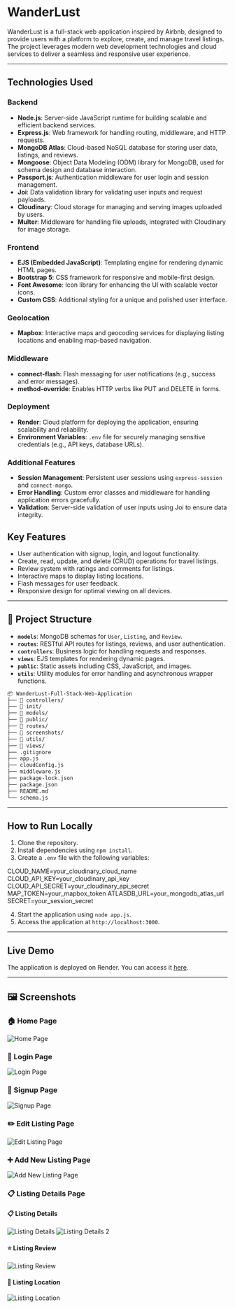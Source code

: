 # WanderLust

WanderLust is a full-stack web application inspired by Airbnb, designed to provide users with a platform to explore, create, and manage travel listings. The project leverages modern web development technologies and cloud services to deliver a seamless and responsive user experience.

---

## Technologies Used

### Backend
- **Node.js**: Server-side JavaScript runtime for building scalable and efficient backend services.
- **Express.js**: Web framework for handling routing, middleware, and HTTP requests.
- **MongoDB Atlas**: Cloud-based NoSQL database for storing user data, listings, and reviews.
- **Mongoose**: Object Data Modeling (ODM) library for MongoDB, used for schema design and database interaction.
- **Passport.js**: Authentication middleware for user login and session management.
- **Joi**: Data validation library for validating user inputs and request payloads.
- **Cloudinary**: Cloud storage for managing and serving images uploaded by users.
- **Multer**: Middleware for handling file uploads, integrated with Cloudinary for image storage.

### Frontend
- **EJS (Embedded JavaScript)**: Templating engine for rendering dynamic HTML pages.
- **Bootstrap 5**: CSS framework for responsive and mobile-first design.
- **Font Awesome**: Icon library for enhancing the UI with scalable vector icons.
- **Custom CSS**: Additional styling for a unique and polished user interface.

### Geolocation
- **Mapbox**: Interactive maps and geocoding services for displaying listing locations and enabling map-based navigation.

### Middleware
- **connect-flash**: Flash messaging for user notifications (e.g., success and error messages).
- **method-override**: Enables HTTP verbs like PUT and DELETE in forms.

### Deployment
- **Render**: Cloud platform for deploying the application, ensuring scalability and reliability.
- **Environment Variables**: `.env` file for securely managing sensitive credentials (e.g., API keys, database URLs).

### Additional Features
- **Session Management**: Persistent user sessions using `express-session` and `connect-mongo`.
- **Error Handling**: Custom error classes and middleware for handling application errors gracefully.
- **Validation**: Server-side validation of user inputs using Joi to ensure data integrity.

## Key Features
- User authentication with signup, login, and logout functionality.
- Create, read, update, and delete (CRUD) operations for travel listings.
- Review system with ratings and comments for listings.
- Interactive maps to display listing locations.
- Flash messages for user feedback.
- Responsive design for optimal viewing on all devices.

---

## 🧩 Project Structure

- **`models`**: MongoDB schemas for `User`, `Listing`, and `Review`.
- **`routes`**: RESTful API routes for listings, reviews, and user authentication.
- **`controllers`**: Business logic for handling requests and responses.
- **`views`**: EJS templates for rendering dynamic pages.
- **`public`**: Static assets including CSS, JavaScript, and images.
- **`utils`**: Utility modules for error handling and asynchronous wrapper functions.


```bash
📦 WanderLust-Full-Stack-Web-Application
├── 📁 controllers/
├── 📁 init/
├── 📁 models/
├── 📁 public/
├── 📁 routes/
├── 📁 screenshots/
├── 📁 utils/
├── 📁 views/
├── .gitignore
├── app.js
├── cloudConfig.js
├── middleware.js
├── package-lock.json
├── package.json
├── README.md
└── schema.js

```

---

## How to Run Locally
1. Clone the repository.
2. Install dependencies using `npm install`.
3. Create a `.env` file with the following variables:

CLOUD_NAME=your_cloudinary_cloud_name 
CLOUD_API_KEY=your_cloudinary_api_key 
CLOUD_API_SECRET=your_cloudinary_api_secret 
MAP_TOKEN=your_mapbox_token 
ATLASDB_URL=your_mongodb_atlas_url 
SECRET=your_session_secret

4. Start the application using `node app.js`.
5. Access the application at `http://localhost:3000`.

---

## Live Demo
The application is deployed on Render. You can access it [here](https://wanderlust-ihbn.onrender.com/listings).

---

## 🖼️ Screenshots

### 🏠 Home Page
![Home Page](screenshots/home.png)

### 🔐 Login Page
![Login Page](screenshots/login.png)

### 📝 Signup Page
![Signup Page](screenshots/signup.png)

### ✏️ Edit Listing Page
![Edit Listing Page](screenshots/editlisting.png)

### ➕ Add New Listing Page
![Add New Listing Page](screenshots/addlisting.png)

### 📋 Listing Details Page

#### 📋 Listing Details
![Listing Details ](screenshots/listingdetails.png)
![Listing Details 2](screenshots/listingdetails2.png)

#### ⭐ Listing Review 
![Listing Review ](screenshots/listingreview.png)

#### 📍 Listing Location 
![Listing Location ](screenshots/listinglocation.png)
